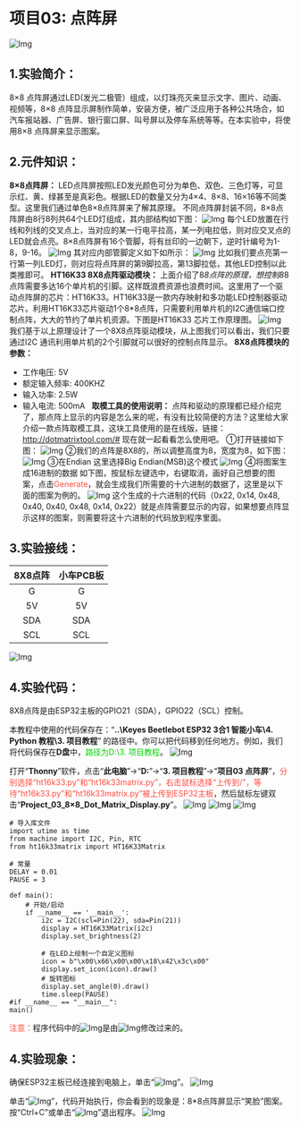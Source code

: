 # 项目03: 点阵屏
![Img](/media/img-20230518082838.png)
## 1.实验简介：
8×8 点阵屏通过LED(发光二极管）组成，以灯珠亮灭来显示文字、图片、动画、视频等，8×8 点阵显示屏制作简单，安装方便，被广泛应用于各种公共场合，如汽车报站器、广告屏、银行窗口屏、叫号屏以及停车系统等等。在本实验中，将使用8×8 点阵屏来显示图案。

## 2.元件知识：
**8×8点阵屏：** LED点阵屏按照LED发光颜色可分为单色、双色、三色灯等，可显示红、黄、绿甚至是真彩色。根据LED的数量又分为4×4、8×8、16×16等不同类型。这里我们通过单色8×8点阵屏来了解其原理。
不同点阵屏封装不同，8×8点阵屏由8行8列共64个LED灯组成，其内部结构如下图：
![Img](/media/img-20230330094132.png)
每个LED放置在行线和列线的交叉点上，当对应的某一行电平拉高，某一列电拉低，则对应交叉点的LED就会点亮。8×8点阵屏有16个管脚，将有丝印的一边朝下，逆时针编号为1-8，9-16。
![Img](/media/img-20230330094146.png)
其对应内部管脚定义如下如所示：
![Img](/media/img-20230330094300.png)
比如我们要点亮第一行第一列LED灯，则对应将点阵屏的第9脚拉高，第13脚拉低，其他LED控制以此类推即可。
**HT16K33 8X8点阵驱动模块：** 上面介绍了8*8点阵的原理，想控制8*8点阵需要多达16个单片机的引脚。这样既浪费资源也浪费时间。这里用了一个驱动点阵屏的芯片：HT16K33。HT16K33是一款内存映射和多功能LED控制器驱动芯片。利用HT16K33芯片驱动1个8*8点阵，只需要利用单片机的I2C通信端口控制点阵，大大的节约了单片机资源。下图是HT16K33 芯片工作原理图。
![Img](/media/img-20230330094419.png)
我们基于以上原理设计了一个8X8点阵驱动模块，从上图我们可以看出，我们只要通过I2C 通讯利用单片机的2个引脚就可以很好的控制点阵显示。
**8X8点阵模块的参数：**
- 工作电压: 5V    
- 额定输入频率: 400KHZ 
- 输入功率: 2.5W  
- 输入电流: 500mA  
**取模工具的使用说明：**
点阵和驱动的原理都已经介绍完了，那点阵上显示的内容是怎么来的呢，有没有比较简便的方法？这里给大家介绍一款点阵取模工具，这块工具使用的是在线版，链接：http://dotmatrixtool.com/#
现在就一起看看怎么使用吧。
①打开链接如下图：
![Img](/media/img-20230330094531.png)
②我们的点阵是8X8的，所以调整高度为8，宽度为8，如下图：
![Img](/media/img-20230330094541.png)
③在Endian 这里选择Big Endian(MSB)这个模式
![Img](/media/img-20230330094552.png)
④将图案生成16进制的数据
如下图，按鼠标左键选中，右键取消，画好自己想要的图案，点击<span style="color: rgb(255, 76, 65);">Generate</span>，就会生成我们所需要的十六进制的数据了，这里是以下面的图案为例的。
![Img](/media/img-20230518104321.png)
这个生成的十六进制的代码（0x22, 0x14, 0x48, 0x40, 0x40, 0x48, 0x14, 0x22）就是点阵需要显示的内容，如果想要点阵显示这样的图案，则需要将这十六进制的代码放到程序里面。

## 3.实验接线：
| 8X8点阵 | 小车PCB板 |
| :--: | :--: |
| G | G |
| 5V | 5V |
| SDA | SDA |
| SCL | SCL |
![Img](/media/img-20230508111302.png)
## 4.实验代码：
8X8点阵是由ESP32主板的GPIO21（SDA），GPIO22（SCL）控制。

本教程中使用的代码保存在：“**..\Keyes Beetlebot ESP32 3合1 智能小车\4. Python 教程\3. 项目教程**” 的路径中。你可以把代码移到任何地方。例如，我们将代码保存在**D盘**中，<span style="color: rgb(0, 209, 0);">路径为D:\3. 项目教程</span>。
![Img](/media/img-20230331170623.png)

打开“**Thonny**”软件，点击“**此电脑**”→“**D:**”→“**3. 项目教程**”→“**项目03 点阵屏**”，<span style="color: rgb(255, 76, 65);">分别选择“ht16k33\.py”和“ht16k33matrix\.py”，右击鼠标选择“上传到/”，等待“ht16k33\.py”和“ht16k33matrix\.py”被上传到ESP32主板</span>，然后鼠标左键双击“**Project_03_8×8_Dot_Matrix_Display.py**”。
![Img](/media/img-20230403115242.png)
![Img](/media/img-20230403115330.png)
![Img](/media/img-20230403115418.png)

```
# 导入库文件
import utime as time
from machine import I2C, Pin, RTC
from ht16k33matrix import HT16K33Matrix

# 常量
DELAY = 0.01
PAUSE = 3

def main():
    # 开始/启动
    if __name__ == '__main__':
        i2c = I2C(scl=Pin(22), sda=Pin(21))
        display = HT16K33Matrix(i2c)
        display.set_brightness(2)

        # 在LED上绘制一个自定义图标
        icon = b"\x00\x66\x00\x00\x18\x42\x3c\x00"
        display.set_icon(icon).draw()
        # 旋转图标
        display.set_angle(0).draw()
        time.sleep(PAUSE)
#if __name__ == "__main__":        
main()

```
<span style="color: rgb(255, 76, 65);">注意：</span>程序代码中的![Img](/media/img-20230403115520.png)是由![Img](/media/img-20230403115536.png)修改过来的。

## 4.实验现象：
确保ESP32主板已经连接到电脑上，单击“![Img](/media/img-20230403103800.png)”。
![Img](/media/img-20230403115626.png)

单击“![Img](/media/img-20230403103831.png)”，代码开始执行，你会看到的现象是：8*8点阵屏显示“笑脸”图案。按“Ctrl+C”或单击“![Img](/media/img-20230403103911.png)”退出程序。
![Img](/media/img-20230403115813.png)














